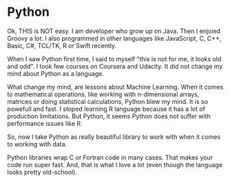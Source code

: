 # Python

Ok, THIS is NOT easy. I am developer who grow up on Java. Then I enjoied Groovy a lot. I also programmed in other languages like JavaScript, C, C++, Basic, C\#, TCL/TK, R or Swift recently.

When I saw Python first time, I said to myself "this is not for me, it looks old and odd".  I took few courses on Coursera and Udacity. It did not change my mind about Python as a language.

What change my mind, are lessons about Machine Learning. When it comes to mathematical operations, like working with n-dimensional arrays, matrices or doing statistical calculations, Python blew my mind. It is so powefull and fast. I stoped learning R language because it has a lot of production limitations. But Python, it seems Python does not suffer with performance issues like R.

So, now I take Python as really beautiful library to work with when it comes to working with data.

Python libraries wrap C or Fortran code in many cases. That makes your code run super fast. And, that is what I love a lot \(even though the language looks pretty old-school\). 

